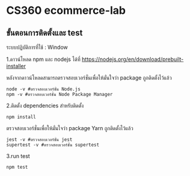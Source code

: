 # CS360 ecommerce-lab

## ขั้นตอนการติดตั้งและ test

ระบบปฏิบัติการที่ใช้ : Window

1.ดาวน์โหลด npm และ nodejs ได้ที่ https://nodejs.org/en/download/prebuilt-installer

หลังจากดาวน์โหลดสามารถตรวจสอบเวอร์ชั่นเพื่อให้มั่นใจว่า package ถูกติดตั้งไว้แล้ว
```
node -v #ตรวจสอบเวอร์ชั่น Node.js
npm -v #ตรวจสอบเวอร์ชั่น Node Package Manager
```

2.ติดตั้ง dependencies สำหรับติดตั้ง 
```
npm install
```
ตรวจสอบเวอร์ชั่นเพื่อให้มั่นใจว่า package Yarn ถูกติดตั้งไว้แล้ว
```
jest -v #ตรวจสอบเวอร์ชั่น jest
supertest -v #ตรวจสอบเวอร์ชั่น supertest
```
3.run test
```
npm test
```
